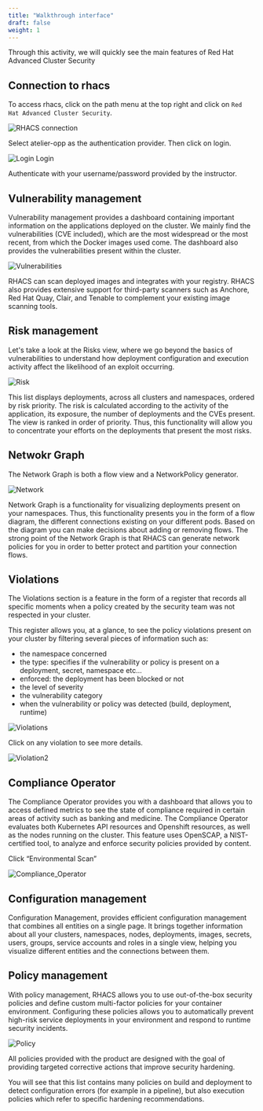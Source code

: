 ```yaml
---
title: "Walkthrough interface"
draft: false
weight: 1
---
```



Through this activity, we will quickly see the main features of Red Hat Advanced Cluster Security

## Connection to rhacs

To access rhacs, click on the path menu at the top right and click on `Red Hat Advanced Cluster Security`.

![RHACS connection](/OPP-2023-lab-instruction.github.io/images/rhacs-connection.png)

Select atelier-opp as the authentication provider. Then click on login.

![Login Login](/OPP-2023-lab-instruction.github.io/images/login-workshop-opp.png)

 Authenticate with your username/password provided by the instructor.

## Vulnerability management

Vulnerability management provides a dashboard containing important information on the applications deployed on the cluster. We mainly find the vulnerabilities (CVE included), which are the most widespread or the most recent, from which the Docker images used come. The dashboard also provides the vulnerabilities present within the cluster.


![Vulnerabilities](/OPP-2023-lab-instruction.github.io/images/vuln_manag.png)

  RHACS can scan deployed images and integrates with your registry. RHACS also provides extensive support for third-party scanners such as Anchore, Red Hat Quay, Clair, and Tenable to complement your existing image scanning tools.


## Risk management


Let's take a look at the Risks view, where we go beyond the basics of vulnerabilities to understand how deployment configuration and execution activity affect the likelihood of an exploit occurring.


![Risk](/OPP-2023-lab-instruction.github.io/images/risk.png)


This list displays deployments, across all clusters and namespaces, ordered by risk priority.
The risk is calculated according to the activity of the application, its exposure, the number of deployments and the CVEs present.
The view is ranked in order of priority.
Thus, this functionality will allow you to concentrate your efforts on the deployments that present the most risks.



## Netwokr Graph

The Network Graph is both a flow view and a NetworkPolicy generator.


![Network](/OPP-2023-lab-instruction.github.io/images/network.png)


Network Graph is a functionality for visualizing deployments present on your namespaces.
Thus, this functionality presents you in the form of a flow diagram, the different connections existing on your different pods.
Based on the diagram you can make decisions about adding or removing flows.
The strong point of the Network Graph is that RHACS can generate network policies for you in order to better protect and partition your connection flows.

## Violations

The Violations section is a feature in the form of a register that records all specific moments when a policy created by the security team was not respected in your cluster.

This register allows you, at a glance, to see the policy violations present on your cluster by filtering several pieces of information such as:
- the namespace concerned
- the type: specifies if the vulnerability or policy is present on a deployment, secret, namespace etc...
- enforced: the deployment has been blocked or not
- the level of severity
- the vulnerability category
- when the vulnerability or policy was detected (build, deployment, runtime)
  




![Violations](/OPP-2023-lab-instruction.github.io/images/violations1.png)

Click on any violation to see more details.


![Violation2](/OPP-2023-lab-instruction.github.io/images/violation2.png)


## Compliance Operator

The Compliance Operator provides you with a dashboard that allows you to access defined metrics to see the state of compliance required in certain areas of activity such as banking and medicine.
The Compliance Operator evaluates both Kubernetes API resources and Openshift resources, as well as the nodes running on the cluster.
This feature uses OpenSCAP, a NIST-certified tool, to analyze and enforce security policies provided by content.



Click “Environmental Scan”


![Compliance_Operator](/OPP-2023-lab-instruction.github.io/images/compliance.png)


## Configuration management

Configuration Management, provides efficient configuration management that combines all entities on a single page. It brings together information about all your clusters, namespaces, nodes, deployments, images, secrets, users, groups, service accounts and roles in a single view, helping you visualize different entities and the connections between them.


## Policy management

With policy management, RHACS allows you to use out-of-the-box security policies and define custom multi-factor policies for your container environment.
Configuring these policies allows you to automatically prevent high-risk service deployments in your environment and respond to runtime security incidents.


![Policy](/OPP-2023-lab-instruction.github.io/images/policy_management.png)


All policies provided with the product are designed with the goal of providing targeted corrective actions that improve security hardening.

You will see that this list contains many policies on build and deployment to detect configuration errors (for example in a pipeline), but also execution policies which refer to specific hardening recommendations.